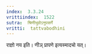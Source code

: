 ```yaml
---
index:  3.3.24
vrittiindex:  1522
sutra:  श्रिणीभुवोऽनुपसर्गे
vritti:  tattvabodhini 
---
```


राज्ञो नय इति। णीञ् प्रापणे इत्यस्मादचो यत्। 


